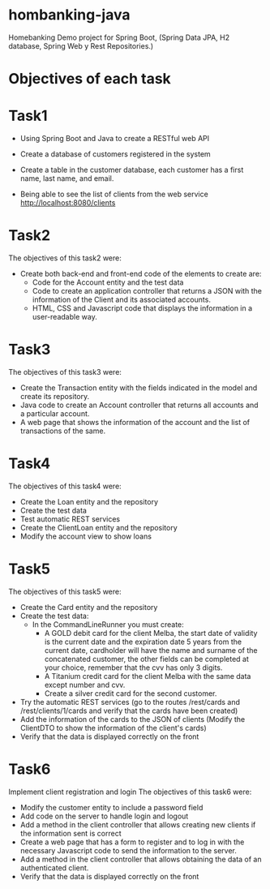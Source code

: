 # hombanking-java
Homebanking Demo project for Spring Boot, (Spring Data JPA, H2 database, Spring Web y Rest Repositories.)
# Objectives of each task
#  Task1
- Using Spring Boot and Java to create a RESTful web API

- Create a database of customers registered in the system

- Create a table in the customer database, each customer has a first name, last name, and email.

- Being able to see the list of clients from the web service [http://localhost:8080/clients](http://localhost:8080/clients)

# Task2
The objectives of this task2 were:
* Create both back-end and front-end code of the elements to create are:
  - Code for the Account entity and the test data
  - Code to create an application controller that returns a JSON with the information of the Client and its associated accounts.
  - HTML, CSS and Javascript code that displays the information in a user-readable way.

# Task3
The objectives of this task3 were:
- Create the Transaction entity with the fields indicated in the model and create its repository.
- Java code to create an Account controller that returns all accounts and a particular account.
- A web page that shows the information of the account and the list of transactions of the same.

# Task4
The objectives of this task4 were:
- Create the Loan entity and the repository
- Create the test data
- Test automatic REST services
- Create the ClientLoan entity and the repository
- Modify the account view to show loans

# Task5
The objectives of this task5 were:
- Create the Card entity and the repository
- Create the test data:
  - In the CommandLineRunner you must create:
    - A GOLD debit card for the client Melba, the start date of validity is the current date and the expiration date 5 years from the current date, cardholder will have the name and surname of the concatenated customer, the other fields can be completed at your choice, remember that the cvv has only 3 digits.
    - A Titanium credit card for the client Melba with the same data except number and cvv.
    - Create a silver credit card for the second customer.
- Try the automatic REST services (go to the routes /rest/cards and /rest/clients/1/cards and verify that the cards have been created)
- Add the information of the cards to the JSON of clients (Modify the ClientDTO to show the information of the client's cards)
- Verify that the data is displayed correctly on the front

# Task6
Implement client registration and login
The objectives of this task6 were:
- Modify the customer entity to include a password field
- Add code on the server to handle login and logout
- Add a method in the client controller that allows creating new clients if the information sent is correct
- Create a web page that has a form to register and to log in with the necessary Javascript code to send the information to the server.
- Add a method in the client controller that allows obtaining the data of an authenticated client.
- Verify that the data is displayed correctly on the front



